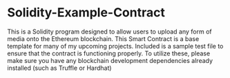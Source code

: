 # Solidity-Example-Contract
This is a Solidity program designed to allow users to upload any form of media onto the Ethereum blockchain. This Smart Contract is a base template for many of my upcoming projects.
Included is a sample test file to ensure that the contract is functioning properly. To utilize these, please make sure you have any blockchain development dependencies already installed (such as Truffle or Hardhat)
